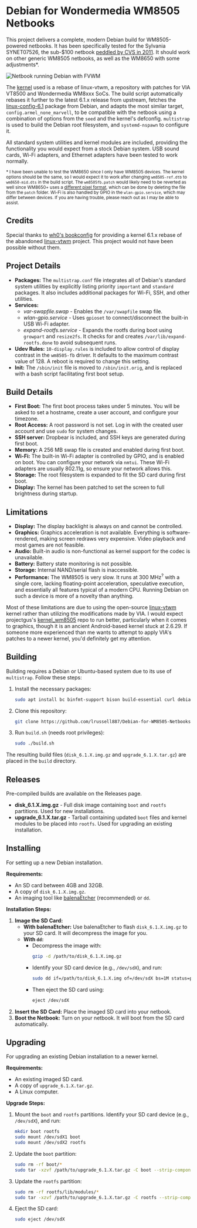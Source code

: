 # Debian for Wondermedia WM8505 Netbooks
This project delivers a complete, modern Debian build for WM8505-powered netbooks. It has been specifically tested for the Sylvania SYNET07526, the sub-$100 netbook [peddled by CVS in 2011](https://www.yourwarrantyisvoid.com/2011/01/08/hardware-pr0n-sylvania-netbook-from-cvs/). It should work on other generic WM8505 netbooks, as well as the WM8650 with some adjustments*.

![Netbook running Debian with FVWM](https://i.imgur.com/3693XlO.png)

The [kernel](https://github.com/lrussell887/linux-vtwm) used is a rebase of linux-vtwm, a repository with patches for VIA VT8500 and Wondermedia WM8xxx SoCs. The build script automatically rebases it further to the latest 6.1.x release from upstream, fetches the [linux-config-6.1](https://packages.debian.org/bookworm/armel/linux-config-6.1) package from Debian, and adapts the most similar target, `config.armel_none_marvell`, to be compatible with the netbook using a combination of options from the `seed` and the kernel's defconfig. `multistrap` is used to build the Debian root filesystem,  and `systemd-nspawn` to configure it.

All standard system utilities and kernel modules are included, providing the functionality you would expect from a stock Debian system. USB sound cards, Wi-Fi adapters, and Ethernet adapters have been tested to work normally.

<sub>\* I have been unable to test the WM8650 since I only have WM8505 devices. The kernel options should be the same, so I would expect it to work after changing `wm8505-ref.dtb` to `wm8650-mid.dts` in the build script. The `wm8505fb.patch` would likely need to be reverted as well since WM8650+ uses a [different pixel format](https://groups.google.com/d/msg/vt8500-wm8505-linux-kernel/-5V20yDM4jQ/sjlXNF8PAwAJ), which can be done by deleting the file from the `patch` folder. Wi-Fi is also handled by GPIO in the `wlan-gpio.service`, which may differ between devices. If you are having trouble, please reach out as I may be able to assist.</sub>

## Credits
Special thanks to [wh0's bookconfig](https://github.com/wh0/bookconfig) for providing a kernel 6.1.x rebase of the abandoned [linux-vtwm](https://github.com/linux-wmt/linux-vtwm) project. This project would not have been possible without them.

## Project Details
- **Packages:** The `multistrap.conf` file integrates all of Debian's standard system utilities by explicitly listing priority `important` and `standard` packages. It also includes additional packages for Wi-Fi, SSH, and other utilities.
- **Services:**
    - *var-swapfile.swap* - Enables the `/var/swapfile` swap file.
    - *wlan-gpio.service* -  Uses `gpioset` to connect/disconnect the built-in USB Wi-Fi adapter.
    - *expand-rootfs.service* - Expands the rootfs during boot using `growpart` and `resize2fs`. It checks for and creates `/var/lib/expand-rootfs.done` to avoid subsequent runs.
- **Udev Rules:** `10-display.rules` is included to allow control of display contrast in the `wm8505-fb` driver. It defaults to the maximum contrast value of 128. A reboot is required to change this setting.
- **Init:** The `/sbin/init` file is moved to `/sbin/init.orig`, and is replaced with a bash script facilitating first boot setup.

## Build Details
- **First Boot:** The first boot process takes under 5 minutes. You will be asked to set a hostname, create a user account, and configure your timezone.
-  **Root Access:** A root password is not set. Log in with the created user account and use `sudo` for system changes.
- **SSH server:** Dropbear is included, and SSH keys are generated during first boot.
- **Memory:** A 256 MB swap file is created and enabled during first boot.
- **Wi-Fi:** The built-in Wi-Fi adapter is controlled by GPIO, and is enabled on boot. You can configure your network via `nmtui`. These Wi-Fi adapters are usually 802.11g, so ensure your network allows this.
- **Storage:** The root filesystem is expanded to fit the SD card during first boot.
- **Display:** The kernel has been patched to set the screen to full brightness during startup.

## Limitations
- **Display:** The display backlight is always on and cannot be controlled.
- **Graphics:** Graphics acceleration is not available. Everything is software-rendered, making screen redraws very expensive. Video playback and most games are not feasible.
- **Audio:** Built-in audio is non-functional as kernel support for the codec is unavailable.
- **Battery:** Battery state monitoring is not possible.
- **Storage:** Internal NAND/serial flash is inaccessible.
- **Performance:** The WM8505 is very slow. It runs at 300 MHz<sup>?</sup> with a single core, lacking floating-point acceleration, speculative execution, and essentially all features typical of a modern CPU. Running Debian on such a device is more of a novelty than anything.

Most of these limitations are due to using the open-source [linux-vtwm](https://github.com/linux-wmt/linux-vtwm) kernel rather than utilizing the modifications made by VIA. I would expect projectgus's [kernel_wm8505](https://github.com/projectgus/kernel_wm8505) repo to run better, particularly when it comes to graphics, though it is an ancient Android-based kernel stuck at 2.6.29. If someone more experienced than me wants to attempt to apply VIA's patches to a newer kernel, you'd definitely get my attention.

## Building
Building requires a Debian or Ubuntu-based system due to its use of `multistrap`. Follow these steps:
1. Install the necessary packages:
    ```bash
    sudo apt install bc binfmt-support bison build-essential curl debian-archive-keyring dosfstools e2fsprogs flex gcc-arm-linux-gnueabi git jq libssl-dev lynx multistrap parted pigz qemu-user-static systemd-container u-boot-tools zerofree
    ```
2. Clone this repository:
    ```bash
    git clone https://github.com/lrussell887/Debian-for-WM8505-Netbooks.git
    ```
3. Run `build.sh` (needs root privileges):
    ```bash
    sudo ./build.sh
    ```
The resulting build files (`disk_6.1.X.img.gz` and `upgrade_6.1.X.tar.gz`) are placed in the `build` directory.

## Releases
Pre-compiled builds are available on the Releases page.
- **disk_6.1.X.img.gz** - Full disk image containing `boot` and `rootfs` partitions. Used for new installations.
- **upgrade_6.1.X.tar.gz** - Tarball containing updated `boot` files and kernel modules to be placed into `rootfs`. Used for upgrading an existing installation.

## Installing
For setting up a new Debian installation.

**Requirements:**
- An SD card between 4GB and 32GB.
- A copy of `disk_6.1.X.img.gz`.
- An imaging tool like [balenaEtcher](https://www.balena.io/etcher) (recommended) or `dd`.

**Installation Steps:**
1. **Image the SD Card:**
    - **With balenaEtcher:** Use balenaEtcher to flash `disk_6.1.X.img.gz` to your SD card. It will decompress the image for you.
    - **With `dd`:**
        - Decompress the image with:
            ```bash
            gzip -d /path/to/disk_6.1.X.img.gz
            ```
        - Identify your SD card device (e.g., `/dev/sdX`), and run:
            ```bash
            sudo dd if=/path/to/disk_6.1.X.img of=/dev/sdX bs=1M status=progress
            ```
        - Then eject the SD card using:
            ```bash
            eject /dev/sdX
            ```
2. **Insert the SD Card:** Place the imaged SD card into your netbook.
3. **Boot the Netbook:** Turn on your netbook. It will boot from the SD card automatically.

## Upgrading
For upgrading an existing Debian installation to a newer kernel.

**Requirements:**
- An existing imaged SD card.
- A copy of `upgrade_6.1.X.tar.gz`.
- A Linux computer.

**Upgrade Steps:**
1. Mount the `boot` and `rootfs` partitions. Identify your SD card device (e.g., `/dev/sdX`), and run:
    ```bash
    mkdir boot rootfs
    sudo mount /dev/sdX1 boot
    sudo mount /dev/sdX2 rootfs
    ```
2. Update the `boot` partition:
    ```bash
    sudo rm -rf boot/*
    sudo tar -xzvf /path/to/upgrade_6.1.X.tar.gz -C boot --strip-components=1 boot
    ```
3. Update the `rootfs` partition:
    ```bash
    sudo rm -rf rootfs/lib/modules/*
    sudo tar -xzvf /path/to/upgrade_6.1.X.tar.gz -C rootfs --strip-components=1 --skip-old-files rootfs
    ```
4. Eject the SD card:
    ```bash
    sudo eject /dev/sdX
    ```
